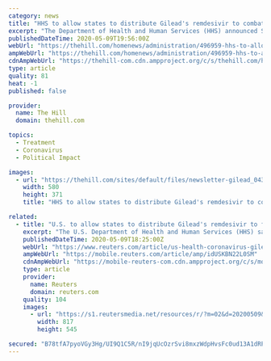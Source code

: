 ```yaml
---
category: news
title: "HHS to allow states to distribute Gilead's remdesivir to combat the coronavirus"
excerpt: "The Department of Health and Human Services (HHS) announced Saturday it will permit state health departments to send out Gilead Sciences, Inc.’s remdesivir drug to fight the coronavirus."
publishedDateTime: 2020-05-09T19:56:00Z
webUrl: "https://thehill.com/homenews/administration/496959-hhs-to-allow-states-to-distribute-gileads-remdesivir-to-combat-the"
ampWebUrl: "https://thehill.com/homenews/administration/496959-hhs-to-allow-states-to-distribute-gileads-remdesivir-to-combat-the?amp"
cdnAmpWebUrl: "https://thehill-com.cdn.ampproject.org/c/s/thehill.com/homenews/administration/496959-hhs-to-allow-states-to-distribute-gileads-remdesivir-to-combat-the?amp"
type: article
quality: 81
heat: -1
published: false

provider:
  name: The Hill
  domain: thehill.com

topics:
  - Treatment
  - Coronavirus
  - Political Impact

images:
  - url: "https://thehill.com/sites/default/files/newsletter-gilead_043020twitter.jpg"
    width: 580
    height: 371
    title: "HHS to allow states to distribute Gilead's remdesivir to combat the coronavirus"

related:
  - title: "U.S. to allow states to distribute Gilead's remdesivir to fight COVID-19"
    excerpt: "The U.S. Department of Health and Human Services (HHS) said on Saturday it would allow state health departments to distribute Gilead Sciences Inc's remdesivir drug to fight COVID-19, and the United States would receive about 40% of the drug maker's global donation."
    publishedDateTime: 2020-05-09T18:25:00Z
    webUrl: "https://www.reuters.com/article/us-health-coronavirus-gilead-sciences-idUSKBN22L0SM"
    ampWebUrl: "https://mobile.reuters.com/article/amp/idUSKBN22L0SM"
    cdnAmpWebUrl: "https://mobile-reuters-com.cdn.ampproject.org/c/s/mobile.reuters.com/article/amp/idUSKBN22L0SM"
    type: article
    provider:
      name: Reuters
      domain: reuters.com
    quality: 104
    images:
      - url: "https://s1.reutersmedia.net/resources/r/?m=02&d=20200509&t=2&i=1518053767&w=&fh=545px&fw=&ll=&pl=&sq=&r=LYNXMPEG480N0"
        width: 817
        height: 545

secured: "B78tfA7pyoVGy3Hg/UI9Q1C5R/nI9jqUcOzrSvi8mxzWdpHvsFc0ud13A1dRPmoEqk28QeNb2XscYbnCq57WYbcNuAMCJDM0cfagAxXqMV6vyXQJcWh/htWpzgOc9K1bAGzcIqBiY+xvldboxl3BRKuJ3VSyrL9DMKEDOCJn5mCUe2oMuEWydv2/A9f4KO8SKW5vy9Xuye/9uMASnjCyn2ZWx//isOzqVDtnym8kPTebI3cVHZ5cVg9uMA8oeycfPyE/4mmpwcwqX5+XCvoMmcS/zcyu6+dwHVpKdkGoD5VKzhmM1IMXsIXwuTCvb+xTabdawOoGLwOfhLsLh78Ty0EWmcaIoT2+KF5OSW7nIxsN6fK+/+R5k2GX7b4ZdukrbZUnOAjjCL9SrN8sMP3AoVYP+zsaGPBh1cl93dZMgHZ9iSxvwCNeuWHR6qRsiXR5QuKpn5+zzYfCGCwYY9bfoVDc/RaXivIXNPLcizLzWe0=;28Q11Q96f2tJcHkvGsnSgA=="
---
```


